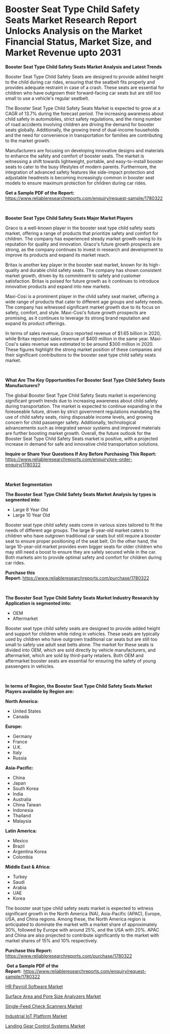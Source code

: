 <p><h1>Booster Seat Type Child Safety Seats Market Research Report Unlocks Analysis on the Market Financial Status, Market Size, and Market Revenue upto 2031</h1></p><p><strong>Booster Seat Type Child Safety Seats Market Analysis and Latest Trends</strong></p>
<p><p>Booster Seat Type Child Safety Seats are designed to provide added height to the child during car rides, ensuring that the seatbelt fits properly and provides adequate restraint in case of a crash. These seats are essential for children who have outgrown their forward-facing car seats but are still too small to use a vehicle's regular seatbelt.</p><p>The Booster Seat Type Child Safety Seats Market is expected to grow at a CAGR of 13.7% during the forecast period. The increasing awareness about child safety in automobiles, strict safety regulations, and the rising number of road accidents involving children are driving the demand for booster seats globally. Additionally, the growing trend of dual-income households and the need for convenience in transportation for families are contributing to the market growth.</p><p>Manufacturers are focusing on developing innovative designs and materials to enhance the safety and comfort of booster seats. The market is witnessing a shift towards lightweight, portable, and easy-to-install booster seats to cater to the busy lifestyles of modern parents. Furthermore, the integration of advanced safety features like side-impact protection and adjustable headrests is becoming increasingly common in booster seat models to ensure maximum protection for children during car rides.</p></p>
<p><strong>Get a Sample PDF of the Report:&nbsp;</strong> <a href="https://www.reliableresearchreports.com/enquiry/request-sample/1780322">https://www.reliableresearchreports.com/enquiry/request-sample/1780322</a></p>
<p>&nbsp;</p>
<p><strong>Booster Seat Type Child Safety Seats Major Market Players</strong></p>
<p><p>Graco is a well-known player in the booster seat type child safety seats market, offering a range of products that prioritize safety and comfort for children. The company has experienced steady market growth owing to its reputation for quality and innovation. Graco's future growth prospects are strong, as the company continues to invest in research and development to improve its products and expand its market reach.</p><p>Britax is another key player in the booster seat market, known for its high-quality and durable child safety seats. The company has shown consistent market growth, driven by its commitment to safety and customer satisfaction. Britax is poised for future growth as it continues to introduce innovative products and expand into new markets.</p><p>Maxi-Cosi is a prominent player in the child safety seat market, offering a wide range of products that cater to different age groups and safety needs. The company has witnessed significant market growth due to its focus on safety, comfort, and style. Maxi-Cosi's future growth prospects are promising, as it continues to leverage its strong brand reputation and expand its product offerings.</p><p>In terms of sales revenue, Graco reported revenue of $1.65 billion in 2020, while Britax reported sales revenue of $400 million in the same year. Maxi-Cosi's sales revenue was estimated to be around $300 million in 2020. These figures highlight the strong market position of these companies and their significant contributions to the booster seat type child safety seats market.</p></p>
<p>&nbsp;</p>
<p><strong>What Are The Key Opportunities For Booster Seat Type Child Safety Seats Manufacturers?</strong></p>
<p><p>The global Booster Seat Type Child Safety Seats market is experiencing significant growth trends due to increasing awareness about child safety during transportation. The market is expected to continue expanding in the foreseeable future, driven by strict government regulations mandating the use of child safety seats, rising disposable income levels, and growing concern for child passenger safety. Additionally, technological advancements such as integrated sensor systems and improved materials are further boosting market growth. Overall, the future outlook for the Booster Seat Type Child Safety Seats market is positive, with a projected increase in demand for safe and innovative child transportation solutions.</p></p>
<p><strong>Inquire or Share Your Questions If Any Before Purchasing This Report:</strong> <a href="https://www.reliableresearchreports.com/enquiry/pre-order-enquiry/1780322">https://www.reliableresearchreports.com/enquiry/pre-order-enquiry/1780322</a></p>
<p>&nbsp;</p>
<p><strong>Market Segmentation</strong></p>
<p><strong>The Booster Seat Type Child Safety Seats Market Analysis by types is segmented into:</strong></p>
<p><ul><li>Large 8 Year Old</li><li>Large 10 Year Old</li></ul></p>
<p><p>Booster seat type child safety seats come in various sizes tailored to fit the needs of different age groups. The large 8-year-old market caters to children who have outgrown traditional car seats but still require a booster seat to ensure proper positioning of the seat belt. On the other hand, the large 10-year-old market provides even bigger seats for older children who may still need a boost to ensure they are safely secured while in the car. Both markets aim to provide optimal safety and comfort for children during car rides.</p></p>
<p><strong>Purchase this Report:&nbsp;</strong><a href="https://www.reliableresearchreports.com/purchase/1780322">https://www.reliableresearchreports.com/purchase/1780322</a></p>
<p>&nbsp;</p>
<p><strong>The Booster Seat Type Child Safety Seats Market Industry Research by Application is segmented into:</strong></p>
<p><ul><li>OEM</li><li>Aftermarket</li></ul></p>
<p><p>Booster seat type child safety seats are designed to provide added height and support for children while riding in vehicles. These seats are typically used by children who have outgrown traditional car seats but are still too small to safely use adult seat belts alone. The market for these seats is divided into OEM, which are sold directly by vehicle manufacturers, and aftermarket, which are sold by third-party retailers. Both OEM and aftermarket booster seats are essential for ensuring the safety of young passengers in vehicles.</p></p>
<p>&nbsp;</p>
<p><strong>In terms of Region, the Booster Seat Type Child Safety Seats Market Players available by Region are:</strong></p>
<p>
    <p> <strong> North America: </strong>
        <ul>
            <li>United States</li>
            <li>Canada</li>
        </ul>
        </p> 
    <p> <strong> Europe: </strong>
        <ul>
            <li>Germany</li>
            <li>France</li>
            <li>U.K.</li>
            <li>Italy</li>
            <li>Russia</li>
        </ul>
        </p> 
    <p> <strong> Asia-Pacific: </strong>
        <ul>
            <li>China</li>
            <li>Japan</li>
            <li>South Korea</li>
            <li>India</li>
            <li>Australia</li>
            <li>China Taiwan</li>
            <li>Indonesia</li>
            <li>Thailand</li>
            <li>Malaysia</li>
        </ul>
        </p> 
    <p> <strong> Latin America: </strong>
        <ul>
            <li>Mexico</li>
            <li>Brazil</li>
            <li>Argentina Korea</li>
            <li>Colombia</li>
        </ul>
        </p> 
    <p> <strong> Middle East & Africa: </strong>
        <ul>
            <li>Turkey</li>
            <li>Saudi</li>
            <li>Arabia</li>
            <li>UAE</li>
            <li>Korea</li>
        </ul>
    </p>
    </p>
<p><p>The booster seat type child safety seats market is expected to witness significant growth in the North America (NA), Asia-Pacific (APAC), Europe, USA, and China regions. Among these, the North America region is anticipated to dominate the market with a market share of approximately 30%, followed by Europe with around 25%, and the USA with 20%. APAC and China are also projected to contribute significantly to the market with market shares of 15% and 10% respectively.</p></p>
<p><strong>Purchase this Report: </strong><a href="https://www.reliableresearchreports.com/purchase/1780322">https://www.reliableresearchreports.com/purchase/1780322</a></p>
<p>&nbsp;<strong>Get a Sample PDF of the Report:&nbsp;&nbsp;</strong><a href="https://www.reliableresearchreports.com/enquiry/request-sample/1780322">https://www.reliableresearchreports.com/enquiry/request-sample/1780322</a></p>
<p><strong></strong></p>
<p><p><a href="https://medium.com/@noelkunzei1/hr-payroll-software-market-size-reveals-the-best-marketing-channels-in-global-industry-bcb4e3042cac">HR Payroll Software Market</a></p><p><a href="https://issuu.com/reportprime-2/docs/surface-area-and-pore-size-analyzers-market-size-2">Surface Area and Pore Size Analyzers Market</a></p><p><a href="https://github.com/sofayahoo2023/Market-Research-Report-List-3/blob/main/single-feed-check-scanners-market.md">Single-Feed Check Scanners Market</a></p><p><a href="https://medium.com/@noelkunzei1/industrial-iot-platform-market-trends-forecast-and-competitive-analysis-to-2031-8519f07b9e52">Industrial IoT Platform Market</a></p><p><a href="https://issuu.com/reportprime-2/docs/landing-gear-control-systems-market-size-2030.pptx">Landing Gear Control Systems Market</a></p></p>